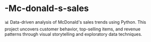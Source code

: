 # -Mc-donald-s-sales
📊 Data-driven analysis of McDonald's sales trends using Python. This project uncovers customer behavior, top-selling items, and revenue patterns through visual storytelling and exploratory data techniques.
